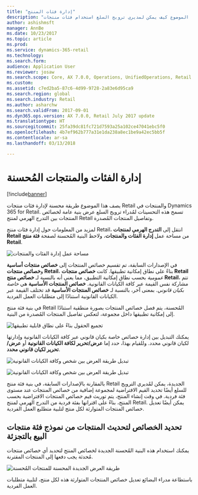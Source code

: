 ```yaml
---
title: "إدارة فئات المنتج"
description: "يصف هذا الموضوع كيف يمكن لمديري ترويج السلع استخدام فئات منتجات Retail لإدارة العلاقات بين التدرج الهرمي لمنتج Retail وتفاصيل المنتجات المُصدرة."
author: ashishmsft
manager: AnnBe
ms.date: 10/23/2017
ms.topic: article
ms.prod: 
ms.service: dynamics-365-retail
ms.technology: 
ms.search.form: 
audience: Application User
ms.reviewer: josaw
ms.search.scope: Core, AX 7.0.0, Operations, UnifiedOperations, Retail
ms.custom: 
ms.assetid: c7ed2ba5-87c6-4d99-9728-2a83e6d95ca9
ms.search.region: global
ms.search.industry: Retail
ms.author: asharchw
ms.search.validFrom: 2017-09-01
ms.dyn365.ops.version: AX 7.0.0, Retail July 2017 update
ms.translationtype: HT
ms.sourcegitcommit: 25fa39dc81fc721d7593a25a102ce47041ebc5f0
ms.openlocfilehash: 4b7ef962b777a31e1da238a8ec1be9a42ec5bb5f
ms.contentlocale: ar-sa
ms.lasthandoff: 03/13/2018

---
```



# <a name="enhanced-product-and-category-management"></a>إدارة الفئات والمنتجات المُحسنة

[!include[banner](./includes/banner.md)]

يصف هذا الموضوع طريقة محسنة لإدارة فئات منتجات Retail والمنتجات في Dynamics 365 for Retail. تسمح هذه التحسينات لمُدراء ترويج السلع عرض بنية عامة لخصائص المنتجات بين التدرج الهرمي لمنتج Retail وتفاصيل المنتجات المُصدرة.

لمزيد من المعلومات حول إدارة فئات منتج Retail، انتقل إلى **التدرج الهرمي لمنتجات Retail** من مساحة عمل **إدارة الفئات والمنتجات**، ولاحظ البنية المُحسنة لصفحة **فئة منتج Retail**.

![مساحة عمل إدارة الفئات والمنتجات](media/LaunchRetailProductHierarchy.png)

في الإصدارات السابقة، تم تقسيم خصائص المنتجات إلى **خصائص منتجات أساسية** و**خصائص منتجات Retail**، بناءً على نطاق إمكانية تطبيقها. كانت **خصائص منتجات Retail** *عمومية* بحسب نطاق إمكانية التطبيق، مما يعني أنه بالنسبة لـ **خصائص منتج Retail**، تتم مشاركة نفس القيمة عبر كافة الكيانات القانونية. **خصائص المنتجات الأساسية** هي *خاصة بكيان قانوني*. بمعنى آخر، بالنسبة لـ **خصائص المنتجات الأساسية** قد تختلف القيمة عبر الكيانات القانونية استنادًا إلى متطلبات العمل الفردية.

في بنية فئة منتج Retail المُحسنة، يتم فصل خصائص المنتجات بصورة منطقية استنادًا إلى إمكانية تطبيقها داخل مجموعة، لتعكس تفاصيل المنتجات المُصدرة من البنية.

![تجميع الحقول بناءً على نطاق قابلية تطبيقها](media/NoticeGroupingOfFieldsBasedOnTheirScope.PNG)

يمكنك التبديل بين إدارة خصائص خاصة بكيان قانوني عبر كافة الكيانات القانونية وإدارتها لكيان قانوني محدد. وللقيام بهذا، حدد إما **عرض/تحرير لكافة الكيانات القانونية** أو **عرض/تحرير لكيان قانوني محدد**.

![تبديل طريقة العرض بين شخص وكافة الكيانات القانونية](media/ToggleBackToEditForSpecificLegalEntity.PNG)

![تبديل طريقة العرض بين شخص وكافة الكيانات القانونية](media/ToggleToEditForAllLegalEntities.PNG)  

بالمقارنة بالإصدارات السابقة، في بنية فئة منتج Retail الجديدة، يمكن لمُديري الترويج للسلع أيضًا تحديد القيم الافتراضية لمجموعة إضافية من خصائص المنتجات عند مستوى فئة فردية. في وقت إنشاء المنتج، يتم توريث قيم خصائص المنتجات الافتراضية بحسب المنتج، بناءً على اقترانها بفئة فردية من التدرج الهرمي لمنتج Retail. يمكن أيضًا تعديل خصائص المنتجات المتوارثة لكل منتج لتلبية متطلبع العمل الفردية.

## <a name="select-properties-to-update-products-from-the-retail-product-category-form"></a>تحديد الخصائص لتحديث المنتجات من نموذج فئة منتجات البيع بالتجزئة 
 
يمكنك استخدام هذه البنية المُحسنة الجديدة لخصائص المنتج لتحديد أي خصائص منتجات مُحدثة يجب دفعها إلى المنتجات المقترنة. 

![طريقة العرض الجديدة المحسنة للمنتجات المُحسنة](media/NewUpdateProductsEnhancedView.PNG) 

باستطاعة مدراء البضائع تعديل خصائص المنتجات المتوارثة هذه لكل منتج، لتلبية متطلبات العمل الفردية.



